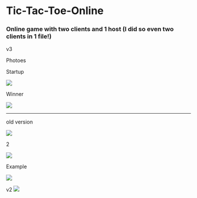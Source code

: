 # Tic-Tac-Toe-Online

### Online game with two clients and 1 host (I did so even two clients in 1 file!)

v3

Photoes

Startup

![](https://github.com/Stas-inside/Tic-Tac-Toe-Online/blob/main/Photoes/Screenshot%20(515).png)

Winner

![](https://github.com/Stas-inside/Tic-Tac-Toe-Online/blob/main/Photoes/Screenshot%20(517).png)

---
old version

![](https://github.com/Stas-inside/Tic-Tac-Toe-Online/blob/main/Photoes/Screenshot%20(387).png)

2

![](https://github.com/Stas-inside/Tic-Tac-Toe-Online/blob/main/Photoes/Screenshot%20(388).png)

Example

![](https://github.com/Stas-inside/Tic-Tac-Toe-Online/blob/main/Photoes/Screenshot%20(389).png)

v2
![](https://github.com/Stas-inside/Tic-Tac-Toe-Online/blob/main/Photoes/Capture.PNG)
